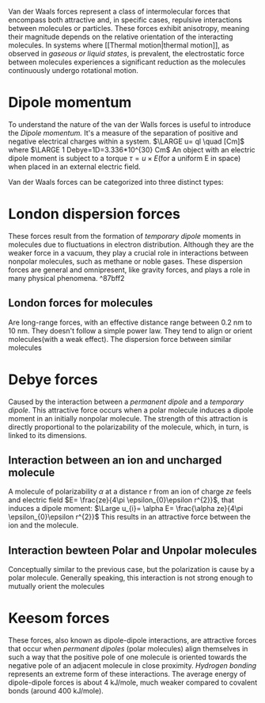 Van der Waals forces represent a class of intermolecular forces that encompass both attractive and, in specific cases, repulsive interactions between molecules or particles. These forces exhibit anisotropy, meaning their magnitude depends on the relative orientation of the interacting molecules. In systems where [[Thermal motion|thermal motion]], as observed in *gaseous or liquid states*, is prevalent, the electrostatic force between molecules experiences a significant reduction as the molecules continuously undergo rotational motion.
# Dipole momentum
To understand the nature of the van der Walls forces is useful to introduce the *Dipole momentum.* It's a measure of the separation of positive and negative electrical charges within a system. 
$\LARGE u= ql \quad [Cm]$ where $\LARGE 1 Debye=1D=3.336*10^{30} Cm$ 
An object with an electric dipole moment is subject to a torque $\tau=u \times E$(for a uniform E in space) when placed in an external electric field.

Van der Waals forces can be categorized into three distinct types:
# London dispersion forces
These forces result from the formation of *temporary dipole* moments in molecules due to fluctuations in electron distribution. Although they are the weaker force in a vacuum, they play a crucial role in interactions between nonpolar molecules, such as methane or noble gases. These dispersion forces are general and omnipresent, like gravity forces, and plays a role in many physical phenomena. 
^87bff2
## London forces for molecules
Are long-range forces, with an effective distance range between 0.2 nm to 10 nm. They doesn't follow a simple power law. They tend to align or orient molecules(with a weak effect). The dispersion force between similar molecules
# Debye forces
Caused by the interaction between a *permanent dipole* and a *temporary dipole*.
This attractive force occurs when a polar molecule induces a dipole moment in an initially nonpolar molecule. The strength of this attraction is directly proportional to the polarizability of the molecule, which, in turn, is linked to its dimensions.
## Interaction between an ion and uncharged molecule
A molecule of polarizability $\alpha$ at a distance r from an ion of charge $ze$ feels and electric field $E= \frac{ze}{4\pi \epsilon_{0}\epsilon r^{2}}$, that induces a dipole moment:
$\Large u_{i}= \alpha E= \frac{\alpha ze}{4\pi \epsilon_{0}\epsilon r^{2}}$ 
This results in an attractive force between the ion and the molecule.
## Interaction bewteen Polar and Unpolar molecules
Conceptually similar to the previous case, but the polarization is cause by a polar molecule. Generally speaking, this interaction is not strong enough to mutually orient the molecules
# Keesom forces 
These forces, also known as dipole-dipole interactions, are attractive forces that occur when *permanent dipoles* (polar molecules) align themselves in such a way that the positive pole of one molecule is oriented towards the negative pole of an adjacent molecule in close proximity.  *Hydrogen bonding* represents an extreme form of these interactions. The average energy of dipole-dipole forces is about 4 kJ/mole, much weaker compared to covalent bonds (around 400 kJ/mole).